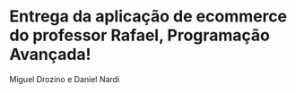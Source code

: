 # Entrega da aplicação de ecommerce do professor Rafael, Programação Avançada!
Miguel Drozino e Daniel Nardi
